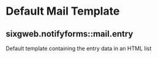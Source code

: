 # Default Mail Template

 ## sixgweb.notifyforms::mail.entry
Default template containing the entry data in an HTML list